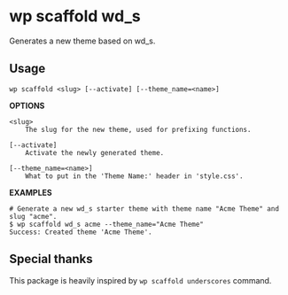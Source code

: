wp scaffold wd_s
=======================

Generates a new theme based on wd_s.

## Usage

~~~
wp scaffold <slug> [--activate] [--theme_name=<name>]
~~~

**OPTIONS**

	<slug>
		The slug for the new theme, used for prefixing functions.

	[--activate]
		Activate the newly generated theme.

	[--theme_name=<name>]
		What to put in the 'Theme Name:' header in 'style.css'.

**EXAMPLES**

	# Generate a new wd_s starter theme with theme name "Acme Theme" and slug "acme".
	$ wp scaffold wd_s acme --theme_name="Acme Theme"
	Success: Created theme 'Acme Theme'.

## Special thanks

This package is heavily inspired by `wp scaffold underscores` command.